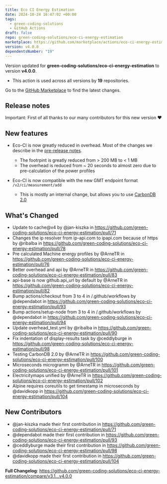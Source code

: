 ```yaml
---
title: Eco CI Energy Estimation
date: 2024-10-24 16:47:02 +00:00
tags:
  - green-coding-solutions
  - GitHub Actions
draft: false
repo: green-coding-solutions/eco-ci-energy-estimation
marketplace: https://github.com/marketplace/actions/eco-ci-energy-estimation
version: v4.0.0
dependentsNumber: "19"
---
```



Version updated for **green-coding-solutions/eco-ci-energy-estimation** to version **v4.0.0**.
- This action is used across all versions by **19** repositories.

Go to the [GitHub Marketplace](https://github.com/marketplace/actions/eco-ci-energy-estimation) to find the latest changes.

## Release notes

Important: First of all thanks to our many contributors for this new version ❤️ 

## New features

- Eco-CI is now greatly reduced in overhead. Most of the changes we describe in the [pre-release notes](https://github.com/green-coding-solutions/eco-ci-energy-estimation/releases/tag/v4.0-rc3).
  - The footrpint is greatly reduced from > 200 MB to < 1 MB
  - The overhead is reduced from ~ 20 seconds to almost zero due to pre-calculation of the power profiles

- Eco-CI is now compatible with the new GMT endpoint format `/v2/ci/measurement/add`
  - This is mostly an internal change, but allows you to use [CarbonDB 2.0](https://www.green-coding.io/projects/carbondb/)


## What's Changed
* Update to cache@v4 by @jan-kiszka in https://github.com/green-coding-solutions/eco-ci-energy-estimation/pull/71
* Changes the ip resolver from ip-api.com to ipapi.com because of https by @ribalba in https://github.com/green-coding-solutions/eco-ci-energy-estimation/pull/78
* Pre calculated Machine energy profiles by @ArneTR in https://github.com/green-coding-solutions/eco-ci-energy-estimation/pull/76
* Better overhead and api by @ArneTR in https://github.com/green-coding-solutions/eco-ci-energy-estimation/pull/83
* api-base is now github.api_url by default by @ArneTR in https://github.com/green-coding-solutions/eco-ci-energy-estimation/pull/82
* Bump actions/checkout from 3 to 4 in /.github/workflows by @dependabot in https://github.com/green-coding-solutions/eco-ci-energy-estimation/pull/93
* Bump actions/setup-node from 3 to 4 in /.github/workflows by @dependabot in https://github.com/green-coding-solutions/eco-ci-energy-estimation/pull/94
* Update overhead_test.yml by @ribalba in https://github.com/green-coding-solutions/eco-ci-energy-estimation/pull/90
* Fix indentation of display-results task by @ceddlyburge in https://github.com/green-coding-solutions/eco-ci-energy-estimation/pull/98
* Testing CarbonDB 2.0 by @ArneTR in https://github.com/green-coding-solutions/eco-ci-energy-estimation/pull/100
* Microseconds microgramm by @ArneTR in https://github.com/green-coding-solutions/eco-ci-energy-estimation/pull/101
* Electricitymaps unified by @ArneTR in https://github.com/green-coding-solutions/eco-ci-energy-estimation/pull/102
* Alpine requires coreutils to get timestamp in microseconds by @davidkopp in https://github.com/green-coding-solutions/eco-ci-energy-estimation/pull/104

## New Contributors
* @jan-kiszka made their first contribution in https://github.com/green-coding-solutions/eco-ci-energy-estimation/pull/71
* @dependabot made their first contribution in https://github.com/green-coding-solutions/eco-ci-energy-estimation/pull/93
* @ceddlyburge made their first contribution in https://github.com/green-coding-solutions/eco-ci-energy-estimation/pull/98
* @davidkopp made their first contribution in https://github.com/green-coding-solutions/eco-ci-energy-estimation/pull/104

**Full Changelog**: https://github.com/green-coding-solutions/eco-ci-energy-estimation/compare/v3.1...v4.0.0

